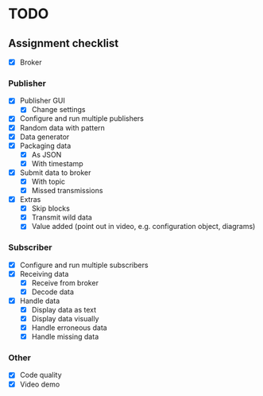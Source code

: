 # TODO

## Assignment checklist

- [x] Broker

### Publisher

- [x] Publisher GUI
  - [x] Change settings
- [x] Configure and run multiple publishers
- [x] Random data with pattern
- [x] Data generator
- [x] Packaging data
  - [x] As JSON
  - [x] With timestamp
- [x] Submit data to broker
  - [x] With topic
  - [x] Missed transmissions
- [x] Extras
  - [x] Skip blocks
  - [x] Transmit wild data
  - [x] Value added (point out in video, e.g. configuration object, diagrams)

### Subscriber

- [x] Configure and run multiple subscribers
- [x] Receiving data
  - [x] Receive from broker
  - [x] Decode data
- [x] Handle data
  - [x] Display data as text
  - [x] Display data visually
  - [x] Handle erroneous data
  - [x] Handle missing data

### Other

- [x] Code quality
- [x] Video demo

